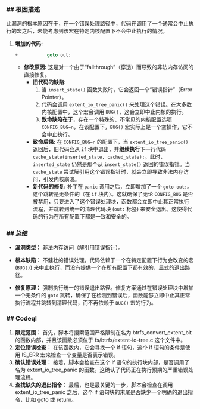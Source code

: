 ### **## 根因描述**

此漏洞的根本原因在于，在一个错误处理路径中，代码在调用了一个通常会中止执行的宏之后，未能考虑到该宏在特定内核配置下不会中止执行的情况。

1.  **增加的代码:**
    ```c
    +			goto out;
    ```
    *   **修改原因:** 这是对一个由于“fallthrough”（穿透）而导致的非法内存访问的直接修复。
        *   **旧代码的缺陷:**
            1.  当 `insert_state()` 函数失败时，它会返回一个“错误指针”（Error Pointer）。
            2.  代码会调用 `extent_io_tree_panic()` 来处理这个错误。在大多数内核配置中，这个宏会调用 `BUG()`，这会立即中止内核的执行。
            3.  **致命缺陷在于**，存在一个特殊的、不常见的内核配置选项 `CONFIG_BUG=n`，在该配置下，`BUG()` 宏实际上是一个空操作，它不会中止执行。
        *   **致命后果:** 在 `CONFIG_BUG=n` 的配置下，当 `extent_io_tree_panic()` 返回后，旧代码会从 `if` 块中退出，并**继续执行**下一行代码 `cache_state(inserted_state, cached_state);`。此时，`inserted_state` 仍然是那个从 `insert_state()` 返回的错误指针。当 `cache_state` 尝试解引用这个错误指针时，就会立即导致非法内存访问，引发内核崩溃。
        *   **新代码的修复:** 补丁在 `panic` 调用之后，立即增加了一个 `goto out;`。这个跳转是无条件的（在 `if` 块内）。这就确保了无论 `CONFIG_BUG` 是否被禁用，只要进入了这个错误处理块，函数都会立即中止其正常执行流程，并跳转到统一的清理代码块 (`out:` 标签) 来安全退出。这使得代码的行为在所有配置下都是一致和安全的。

### **## 总结**

*   **漏洞类型：**
    非法内存访问（解引用错误指针）。

*   **根本缺陷：**
    不健壮的错误处理。代码依赖于一个在特定配置下行为会改变的宏 (`BUG()`) 来中止执行，而没有提供一个在所有配置下都有效的、显式的退出路径。

*   **修复原理：**
    强制执行统一的错误退出路径。修复方案通过在错误处理块中增加一个无条件的 `goto` 跳转，确保了在检测到错误后，函数能够立即中止其正常执行流程并跳转到清理代码，而不再依赖于 `BUG()` 宏的行为。



### ## Codeql

1. **限定范围：** 首先，脚本将搜索范围严格限制在名为 btrfs_convert_extent_bit 的函数内部，并且该函数必须位于 fs/btrfs/extent-io-tree.c 这个文件中。
2. **定位错误检查：** 在该函数内，它会寻找一个 if 语句，这个 if 语句的条件是使用 IS_ERR 宏来检查一个变量是否表示错误。
3. **确认错误处理：** 接着，脚本会检查在这个 if 语句的执行块内部，是否调用了名为 extent_io_tree_panic 的函数。这确认了代码正在执行预期的严重错误处理流程。
4. **查找缺失的退出指令：** 最后，也是最关键的一步，脚本会检查在调用 extent_io_tree_panic 之后，这个 if 语句块的末尾是否缺少一个明确的退出指令，比如 goto 或 return。